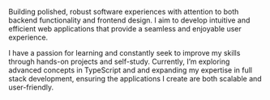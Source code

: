 
Building polished, robust software experiences with attention to both backend functionality and frontend design. I aim to develop intuitive and  efficient web applications that provide a seamless and enjoyable user experience.

I have a passion for learning and constantly seek to improve my skills through hands-on projects and self-study. Currently, I’m exploring advanced concepts in TypeScript and and expanding my expertise in full stack development, ensuring the applications I create are both scalable and user-friendly.
